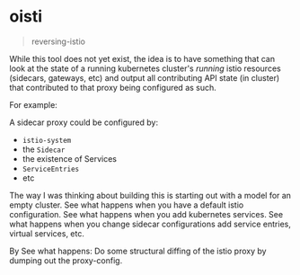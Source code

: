 # oisti

> reversing-istio

While this tool does not yet exist, the idea is to have something that can look
at the state of a running kubernetes cluster's _running_ istio resources (sidecars, gateways, etc)
and output all contributing API state (in cluster) that contributed to that proxy being
configured as such.

For example:

A sidecar proxy could be configured by:
- `istio-system`
- the `Sidecar`
- the existence of Services
- `ServiceEntries`
- etc

The way I was thinking about building this is starting out with a model for an empty cluster. 
See what happens when you have a default istio configuration. See what happens when you add kubernetes services.
See what happens when you change sidecar configurations add service entries, virtual services, etc.

By See what happens: Do some structural diffing of the istio proxy by dumping out the proxy-config.
